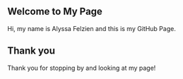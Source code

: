 ## Welcome to My Page

Hi, my name is Alyssa Felzien and this is my GitHub Page. 








## Thank you

Thank you for stopping by and looking at my page!

